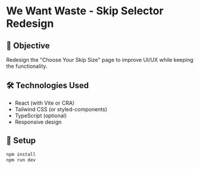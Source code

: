 # We Want Waste - Skip Selector Redesign

## 🎯 Objective
Redesign the "Choose Your Skip Size" page to improve UI/UX while keeping the functionality.

## 🛠️ Technologies Used
- React (with Vite or CRA)
- Tailwind CSS (or styled-components)
- TypeScript (optional)
- Responsive design

## 🚀 Setup
```bash
npm install
npm run dev
